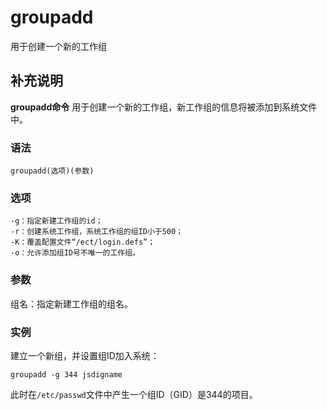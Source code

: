 # groupadd

用于创建一个新的工作组

## 补充说明

**groupadd命令** 用于创建一个新的工作组，新工作组的信息将被添加到系统文件中。

### 语法

```text
groupadd(选项)(参数)
```

### 选项

```text
-g：指定新建工作组的id；
-r：创建系统工作组，系统工作组的组ID小于500；
-K：覆盖配置文件“/ect/login.defs”；
-o：允许添加组ID号不唯一的工作组。
```

### 参数

组名：指定新建工作组的组名。

### 实例

建立一个新组，并设置组ID加入系统：

```text
groupadd -g 344 jsdigname
```

此时在`/etc/passwd`文件中产生一个组ID（GID）是344的项目。

